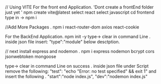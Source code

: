 // Using VITE  For the front end Application. 'Dont create a frontEnd folder just yet '
npm create vite@latest 
select react
select javascript 
cd frontend 
type in  ->   npm i

//Add More Packages .
npm i react-router-dom axios react-cookie

For the BackEnd Application.
npm init -y
type-> clear in command Line .
inside json file insert: "type":"module" below desctption.

// next install express and nodemon .
npm i express nodemon bcrypt cors jsonwebtoken mongoose

type-> clear in command Line  on success .
inside json file  under Script remove the following:
 "test": "echo \"Error: no test specified\" && exit 1"
 and insert the following .
  "start":"node index.js",
   "dev":"nodemon index.js"
